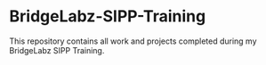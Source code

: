 
# BridgeLabz-SIPP-Training

This repository contains all work and projects completed during my BridgeLabz SIPP Training.
